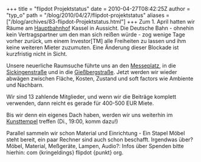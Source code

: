 +++
title = "flipdot Projektstatus"
date = 2010-04-27T08:42:25Z
author = "typ_o"
path = "/blog/2010/04/27/flipdot-projektstatus"
aliases = ["/blog/archives/83-flipdot-Projektstatus.html"]
+++
Zum 1. April hatten wir Räume am
[Hauptbahnhof](https://flipdot.org/wiki/index.php?title=Raumsuche/G%C3%BCterabfertigung)
Kassel in Aussicht. Die Deutsche Bahn - ohnehin kein Vertragspartner um
den man sich reißen würde - zog wenige Tage vorher zurück, um einem
Investor\[TM\] alle Freiheiten zu lassen und ihm keine weiteren Mieter
zuzumuten. Eine Änderung dieser Blockade ist kurzfristig nicht in
Sicht.

Unsere neuerliche Raumsuche führte uns an den
[Messeplatz](https://flipdot.org/wiki/index.php?title=Raumsuche/Messeplatz),
in die
[Sickingenstraße](https://flipdot.org/wiki/index.php?title=Raumsuche/Sickingenstrasse)
und in die
[Gießbergstraße](https://flipdot.org/wiki/index.php?title=Raumsuche/Gie%C3%9Fbergstra%C3%9Fe).
Jetzt werden wir wieder abwägen zwischen Fläche, Kosten, Zustand und
soft factors wie Ambiente und Nachbarn.

Wir sind 13 zahlende Mitglieder, und wenn wir die Beiträge komplett
verwenden, dann reicht es gerade für 400-500 EUR Miete.

Bis wir denn ein eigenes Dach haben, werden wir uns weiterhin im
[Kunsttempel](https://flipdot.org/blog/archives/47-Ab-jetzt-immer-Dienstags.html)
treffen (Di., 19:00, komm dazu!)

Parallel sammeln wir schon Material und Einrichtung - Ein Stapel Möbel
steht bereit, ein paar Rechner sind auch schon beschafft. Irgendwas
über? Möbel, Material, Meßgeräte, Lampen, Audio?: Infos über Spenden
bitte hierhin: com {kringeldings} flipdot {punkt} org.
